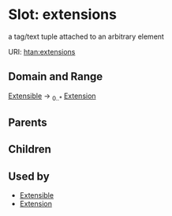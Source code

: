
# Slot: extensions

a tag/text tuple attached to an arbitrary element

URI: [htan:extensions](https://w3id.org/htan/extensions)


## Domain and Range

[Extensible](Extensible.md) &#8594;  <sub>0..\*</sub> [Extension](Extension.md)

## Parents


## Children


## Used by

 * [Extensible](Extensible.md)
 * [Extension](Extension.md)

